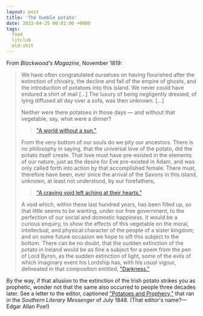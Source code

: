 ```yaml
---
layout: post
title: 'The humble potato'
date: 2022-04-25 00:01:00 +0000
tags:
  food
  litclub
  old-shit
---
```


From _Blackwood's Magazine_, November 1819:

> We have often congratulated ourselves on having flourished after the extinction of chivalry,
> the decline and fall of the empire of ghosts, and the introduction of potatoes into this island.
> We never could have endured a shirt of mail [...] The luxury of being negligently dressed,
> of lying diffused all day over a sofa, was then unknown. [...]
>
> Neither were there potatoes in those days — and without that vegetable, say, what were a dinner?
>
> > ["A world without a sun."](https://books.google.com/books?id=qmex__k830wC&pg=PA52)
>
> From the very bottom of our souls do we pity our ancestors. There is no
> philosophy in saying, that the universal love of the potato, did the potato
> itself create. That love must have pre-existed in the elements of our nature,
> just as the desire for Eve pre-existed in Adam, and was only called forth into
> action by that accomplished female. There must, therefore have been, ever since
> the arrival of the Saxons in this island, unknown, at least not understood, by
> our forefathers,
>
> > ["A craving void left aching at their hearts."](https://books.google.com/books?id=eytD-OR8i3cC&pg=PA180)
>
> A void which, within these last hundred years, has been filled up, so that little
> seems to be wanting, under our free government, to the perfection of our social and
> domestic happiness. It would be a curious enquiry, to show the effects of this vegetable
> on the moral, intellectual, and physical character of the people of a sister kingdom;
> and on some future occasion we hope to sift this subject to the bottom. There can
> be no doubt, that the sudden extinction of the potato in Ireland would be as fine a
> subject for a poem from the pen of Lord Byron, as the sudden extinction of light,
> some of the evils of which imaginary event his Lordship has, with his usual vigour,
> delineated in that composition entitled, ["Darkness."](https://www.poetryfoundation.org/poems/43825/darkness)

By the way, if that allusion to the extinction of the Irish potato strikes you as
prophetic, wonder not that the same also occurred to people three decades later. See
a letter to the editor, captioned
["Potatoes and Prophecy,"](https://books.google.com/books?id=HQcNAQAAIAAJ&pg=PA453)
that ran in the _Southern Literary Messenger_ of July 1848.
(That editor's name?— Edgar Allan Poe!)
